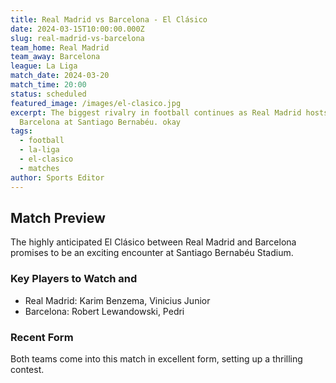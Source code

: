 ```yaml
---
title: Real Madrid vs Barcelona - El Clásico
date: 2024-03-15T10:00:00.000Z
slug: real-madrid-vs-barcelona
team_home: Real Madrid
team_away: Barcelona
league: La Liga
match_date: 2024-03-20
match_time: 20:00
status: scheduled
featured_image: /images/el-clasico.jpg
excerpt: The biggest rivalry in football continues as Real Madrid hosts
  Barcelona at Santiago Bernabéu. okay
tags:
  - football
  - la-liga
  - el-clasico
  - matches
author: Sports Editor
---
```

## Match Preview

The highly anticipated El Clásico between Real Madrid and Barcelona promises to be an exciting encounter at Santiago Bernabéu Stadium.

### Key Players to Watch and

* Real Madrid: Karim Benzema, Vinicius Junior
* Barcelona: Robert Lewandowski, Pedri

### Recent Form

Both teams come into this match in excellent form, setting up a thrilling contest.